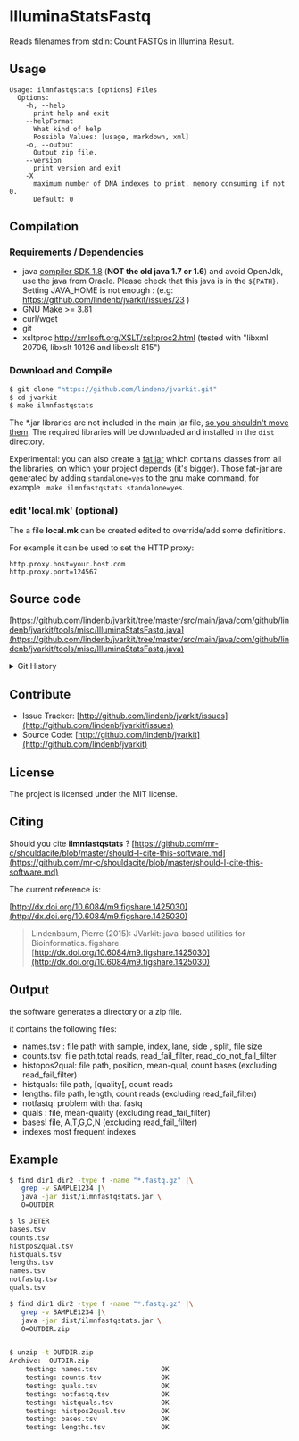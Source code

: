 # IlluminaStatsFastq

Reads filenames from stdin: Count FASTQs in Illumina Result.


## Usage

```
Usage: ilmnfastqstats [options] Files
  Options:
    -h, --help
      print help and exit
    --helpFormat
      What kind of help
      Possible Values: [usage, markdown, xml]
    -o, --output
      Output zip file.
    --version
      print version and exit
    -X
      maximum number of DNA indexes to print. memory consuming if not 0.
      Default: 0

```

## Compilation

### Requirements / Dependencies

* java [compiler SDK 1.8](http://www.oracle.com/technetwork/java/index.html) (**NOT the old java 1.7 or 1.6**) and avoid OpenJdk, use the java from Oracle. Please check that this java is in the `${PATH}`. Setting JAVA_HOME is not enough : (e.g: https://github.com/lindenb/jvarkit/issues/23 )
* GNU Make >= 3.81
* curl/wget
* git
* xsltproc http://xmlsoft.org/XSLT/xsltproc2.html (tested with "libxml 20706, libxslt 10126 and libexslt 815")


### Download and Compile

```bash
$ git clone "https://github.com/lindenb/jvarkit.git"
$ cd jvarkit
$ make ilmnfastqstats
```

The *.jar libraries are not included in the main jar file, [so you shouldn't move them](https://github.com/lindenb/jvarkit/issues/15#issuecomment-140099011 ).
The required libraries will be downloaded and installed in the `dist` directory.

Experimental: you can also create a [fat jar](https://stackoverflow.com/questions/19150811/) which contains classes from all the libraries, on which your project depends (it's bigger). Those fat-jar are generated by adding `standalone=yes` to the gnu make command, for example ` make ilmnfastqstats standalone=yes`.

### edit 'local.mk' (optional)

The a file **local.mk** can be created edited to override/add some definitions.

For example it can be used to set the HTTP proxy:

```
http.proxy.host=your.host.com
http.proxy.port=124567
```
## Source code 

[https://github.com/lindenb/jvarkit/tree/master/src/main/java/com/github/lindenb/jvarkit/tools/misc/IlluminaStatsFastq.java](https://github.com/lindenb/jvarkit/tree/master/src/main/java/com/github/lindenb/jvarkit/tools/misc/IlluminaStatsFastq.java)


<details>
<summary>Git History</summary>

```
Mon May 29 12:33:45 2017 +0200 ; cont ; https://github.com/lindenb/jvarkit/commit/870be8e90d7e98d947f73e67ef9965f12f351846
Mon Apr 10 17:44:58 2017 +0200 ; cont ; https://github.com/lindenb/jvarkit/commit/1a3303b52707e9ba8c9b913e0f82d2735698d24e
Fri May 23 15:00:53 2014 +0200 ; cont moving to htsjdk ; https://github.com/lindenb/jvarkit/commit/81f98e337322928b07dfcb7a4045ba2464b7afa7
Mon May 12 10:28:28 2014 +0200 ; first sed on files ; https://github.com/lindenb/jvarkit/commit/79ae202e237f53b7edb94f4326fee79b2f71b8e8
Thu Nov 28 08:16:28 2013 +0100 ; cont ; https://github.com/lindenb/jvarkit/commit/d41deb4c340967592eb53e98101077ccbd84a3dd
Fri Nov 22 17:34:16 2013 +0100 ; my version of fastqreader ; https://github.com/lindenb/jvarkit/commit/caf819c6c165d251722ce24f4429d6106e50c2cc
Mon Nov 18 12:03:05 2013 +0100 ; fastq rev comp ; https://github.com/lindenb/jvarkit/commit/05dd403283d57ffe03e3043853f9ff159a888eb8
Fri Nov 8 11:49:28 2013 +0100 ; distinct bam dict ; https://github.com/lindenb/jvarkit/commit/6035b5fba30e26e67b4ea6a02cd75c24901caada
Thu Nov 7 13:54:08 2013 +0100 ; continue ; https://github.com/lindenb/jvarkit/commit/2a7db844ef92646208fb98090906fdb21163613d
Tue Nov 5 18:46:15 2013 +0100 ; cmd line engance ; https://github.com/lindenb/jvarkit/commit/9049f617cc965e0bc9ad6f533a8c517b0d774e55
Mon Nov 4 16:23:17 2013 +0100 ; moving to std cli program ; https://github.com/lindenb/jvarkit/commit/9ed1dc3f053d57d379862c9a14648f96a967ada7
Thu Oct 31 17:13:55 2013 +0100 ; stuff for comparing bams ; https://github.com/lindenb/jvarkit/commit/fc2598c96eaa7b3001aac99b2c8d6026f78facdd
Wed Oct 30 10:23:45 2013 +0100 ; readme ; https://github.com/lindenb/jvarkit/commit/be21dd464da52b172616225872109de03c8768d5
Tue Oct 29 15:05:23 2013 +0100 ; fix close ; https://github.com/lindenb/jvarkit/commit/b0385a1dd0adcbed909a4b7fda3b07afd544b9e1
Tue Oct 29 14:47:32 2013 +0100 ; illumina fastq stats ; https://github.com/lindenb/jvarkit/commit/38f3d198d5786e8eaa4e0ad7d678b45c2ae10e05
Mon Oct 21 11:25:40 2013 +0200 ; cont ; https://github.com/lindenb/jvarkit/commit/5712fed9238aad4e286ab59a983927afcac7c8be
Fri Oct 11 15:39:02 2013 +0200 ; picard v.100: deletion of VcfIterator :-( ; https://github.com/lindenb/jvarkit/commit/e88fab449b04aed40c2ff7f9d0cf8c8b6ab14a31
Mon Sep 30 17:03:13 2013 +0200 ; VCFPoly-X added ; https://github.com/lindenb/jvarkit/commit/9c91e722648f8180b964d52579c326fe583b010c
Fri Sep 27 18:13:12 2013 +0200 ; cont fastq ; https://github.com/lindenb/jvarkit/commit/94e90aea48e4b5c1a08fb81b4871fe3f5d349590
```

</details>

## Contribute

- Issue Tracker: [http://github.com/lindenb/jvarkit/issues](http://github.com/lindenb/jvarkit/issues)
- Source Code: [http://github.com/lindenb/jvarkit](http://github.com/lindenb/jvarkit)

## License

The project is licensed under the MIT license.

## Citing

Should you cite **ilmnfastqstats** ? [https://github.com/mr-c/shouldacite/blob/master/should-I-cite-this-software.md](https://github.com/mr-c/shouldacite/blob/master/should-I-cite-this-software.md)

The current reference is:

[http://dx.doi.org/10.6084/m9.figshare.1425030](http://dx.doi.org/10.6084/m9.figshare.1425030)

> Lindenbaum, Pierre (2015): JVarkit: java-based utilities for Bioinformatics. figshare.
> [http://dx.doi.org/10.6084/m9.figshare.1425030](http://dx.doi.org/10.6084/m9.figshare.1425030)

 
## Output
the software generates a directory or a zip file.

it contains the following files:

* names.tsv : file path with sample, index, lane, side , split, file size
* counts.tsv:  file path,total reads, read_fail_filter, read_do_not_fail_filter
* histopos2qual:  file path, position, mean-qual, count bases (excluding read_fail_filter)
* histquals: file path, [quality[, count reads
* lengths: file path, length, count reads (excluding read_fail_filter)
* notfastq: problem with that fastq
* quals : file, mean-quality (excluding read_fail_filter)
* bases! file, A,T,G,C,N (excluding read_fail_filter)
* indexes most frequent indexes

## Example

``` bash
$ find dir1 dir2 -type f -name "*.fastq.gz" |\
   grep -v SAMPLE1234 |\
   java -jar dist/ilmnfastqstats.jar \
   O=OUTDIR

$ ls JETER 
bases.tsv
counts.tsv
histpos2qual.tsv
histquals.tsv
lengths.tsv
names.tsv
notfastq.tsv
quals.tsv

$ find dir1 dir2 -type f -name "*.fastq.gz" |\
   grep -v SAMPLE1234 |\
   java -jar dist/ilmnfastqstats.jar \
   O=OUTDIR.zip


$ unzip -t OUTDIR.zip 
Archive:  OUTDIR.zip
    testing: names.tsv                OK
    testing: counts.tsv               OK
    testing: quals.tsv                OK
    testing: notfastq.tsv             OK
    testing: histquals.tsv            OK
    testing: histpos2qual.tsv         OK
    testing: bases.tsv                OK
    testing: lengths.tsv              OK
```

 

